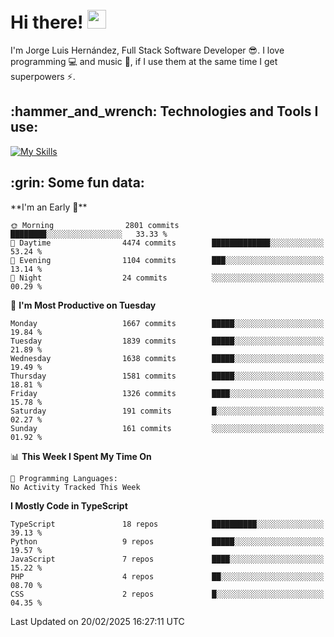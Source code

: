 <h1 align="left">
 <abc>
  <br>Hi there! <img src="https://user-images.githubusercontent.com/42378118/110234147-e3259600-7f4e-11eb-95be-0c4047144dea.gif" width="30"><br>
 </abc>
</h1>

I'm Jorge Luis Hernández, Full Stack Software Developer :sunglasses:. I love programming :computer: and music :musical_score:, if I use them at the same time I get superpowers :zap:. 


<h2 align="left">:hammer_and_wrench: Technologies and Tools I use:</h2>

[![My Skills](https://skillicons.dev/icons?i=js,ts,html,css,py,vue,react,next,nest,postgres,mysql)](https://skillicons.dev)

<h2 align="left">:grin: Some fun data:</h2>
<!--START_SECTION:waka-->
**I'm an Early 🐤** 

```text
🌞 Morning                2801 commits        ████████░░░░░░░░░░░░░░░░░   33.33 % 
🌆 Daytime                4474 commits        █████████████░░░░░░░░░░░░   53.24 % 
🌃 Evening                1104 commits        ███░░░░░░░░░░░░░░░░░░░░░░   13.14 % 
🌙 Night                  24 commits          ░░░░░░░░░░░░░░░░░░░░░░░░░   00.29 % 
```
📅 **I'm Most Productive on Tuesday** 

```text
Monday                   1667 commits        █████░░░░░░░░░░░░░░░░░░░░   19.84 % 
Tuesday                  1839 commits        █████░░░░░░░░░░░░░░░░░░░░   21.89 % 
Wednesday                1638 commits        █████░░░░░░░░░░░░░░░░░░░░   19.49 % 
Thursday                 1581 commits        █████░░░░░░░░░░░░░░░░░░░░   18.81 % 
Friday                   1326 commits        ████░░░░░░░░░░░░░░░░░░░░░   15.78 % 
Saturday                 191 commits         █░░░░░░░░░░░░░░░░░░░░░░░░   02.27 % 
Sunday                   161 commits         ░░░░░░░░░░░░░░░░░░░░░░░░░   01.92 % 
```


📊 **This Week I Spent My Time On** 

```text
💬 Programming Languages: 
No Activity Tracked This Week
```

**I Mostly Code in TypeScript** 

```text
TypeScript               18 repos            ██████████░░░░░░░░░░░░░░░   39.13 % 
Python                   9 repos             █████░░░░░░░░░░░░░░░░░░░░   19.57 % 
JavaScript               7 repos             ████░░░░░░░░░░░░░░░░░░░░░   15.22 % 
PHP                      4 repos             ██░░░░░░░░░░░░░░░░░░░░░░░   08.70 % 
CSS                      2 repos             █░░░░░░░░░░░░░░░░░░░░░░░░   04.35 % 
```




 Last Updated on 20/02/2025 16:27:11 UTC
<!--END_SECTION:waka-->
